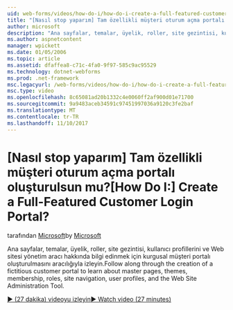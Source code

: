 ```yaml
---
uid: web-forms/videos/how-do-i/how-do-i-create-a-full-featured-customer-login-portal
title: "[Nasıl stop yaparım] Tam özellikli müşteri oturum açma portalı oluşturulsun mu? | Microsoft Docs"
author: microsoft
description: "Ana sayfalar, temalar, üyelik, roller, site gezintisi, kullanıcı profilleri hakkında bilgi edinmek için kurgusal müşteri portalı oluşturulmasını aracılığıyla izlemek ve..."
ms.author: aspnetcontent
manager: wpickett
ms.date: 01/05/2006
ms.topic: article
ms.assetid: dfaffea8-c71c-4fa0-9f97-585c9ac95529
ms.technology: dotnet-webforms
ms.prod: .net-framework
msc.legacyurl: /web-forms/videos/how-do-i/how-do-i-create-a-full-featured-customer-login-portal
msc.type: video
ms.openlocfilehash: 8c65081ad20b1332c4e0060ff2af900d01e71700
ms.sourcegitcommit: 9a9483aceb34591c97451997036a9120c3fe2baf
ms.translationtype: MT
ms.contentlocale: tr-TR
ms.lasthandoff: 11/10/2017
---
```

<a name="how-do-i-create-a-full-featured-customer-login-portal"></a><span data-ttu-id="bbccb-104">[Nasıl stop yaparım] Tam özellikli müşteri oturum açma portalı oluşturulsun mu?</span><span class="sxs-lookup"><span data-stu-id="bbccb-104">[How Do I:] Create a Full-Featured Customer Login Portal?</span></span>
====================
<span data-ttu-id="bbccb-105">tarafından [Microsoft](https://github.com/microsoft)</span><span class="sxs-lookup"><span data-stu-id="bbccb-105">by [Microsoft](https://github.com/microsoft)</span></span>

<span data-ttu-id="bbccb-106">Ana sayfalar, temalar, üyelik, roller, site gezintisi, kullanıcı profillerini ve Web sitesi yönetim aracı hakkında bilgi edinmek için kurgusal müşteri portalı oluşturulmasını aracılığıyla izleyin.</span><span class="sxs-lookup"><span data-stu-id="bbccb-106">Follow along through the creation of a fictitious customer portal to learn about master pages, themes, membership, roles, site navigation, user profiles, and the Web Site Administration Tool.</span></span>

[<span data-ttu-id="bbccb-107">&#9654; (27 dakika) videoyu izleyin</span><span class="sxs-lookup"><span data-stu-id="bbccb-107">&#9654; Watch video (27 minutes)</span></span>](https://channel9.msdn.com/Blogs/ASP-NET-Site-Videos/how-do-i-create-a-full-featured-customer-login-portal)

